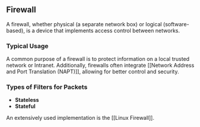 ## Firewall

A firewall, whether physical (a separate network box) or logical (software-based), is a device that implements access control between networks.

### Typical Usage

A common purpose of a firewall is to protect information on a local trusted network or Intranet. Additionally, firewalls often integrate [[Network Address and Port Translation (NAPT)]], allowing for better control and security.

### Types of Filters for Packets

- **Stateless**
- **Stateful**

An extensively used implementation is the [[Linux Firewall]].
